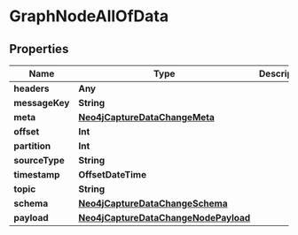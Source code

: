 

# GraphNodeAllOfData


## Properties

Name | Type | Description | Notes
------------ | ------------- | ------------- | -------------
**headers** | **Any** |  | 
**messageKey** | **String** |  | 
**meta** | [**Neo4jCaptureDataChangeMeta**](Neo4jCaptureDataChangeMeta.md) |  | 
**offset** | **Int** |  | 
**partition** | **Int** |  | 
**sourceType** | **String** |  | 
**timestamp** | **OffsetDateTime** |  | 
**topic** | **String** |  | 
**schema** | [**Neo4jCaptureDataChangeSchema**](Neo4jCaptureDataChangeSchema.md) |  | 
**payload** | [**Neo4jCaptureDataChangeNodePayload**](Neo4jCaptureDataChangeNodePayload.md) |  | 




